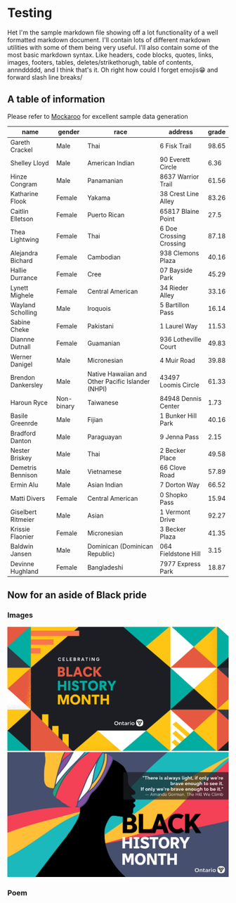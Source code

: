 # Testing

Het I'm the sample markdown file showing off a lot functionality of a well formatted markdown document. I'll contain lots of different markdown utilities with
some of them being very useful. I'll also contain some of the most basic markdown syntax.
Like headers, code blocks, quotes, links, images, footers, tables, deletes/strikethorugh, table of contents, annnddddd, and I think that's it.
Oh right how could I forget emojis😁 and forward slash line breaks/

## A table of information

Please refer to [Mockaroo](https://www.mockaroo.com/) for excellent sample data generation

name|gender|race|address|grade
-|-|-|-|-
Gareth Crackel|Male|Thai|6 Fisk Trail|98.65
Shelley Lloyd|Male|American Indian|90 Everett Circle|6.36
Hinze Congram|Male|Panamanian|8637 Warrior Trail|61.56
Katharine Flook|Female|Yakama|38 Crest Line Alley|83.26
Caitlin Elletson|Female|Puerto Rican|65817 Blaine Point|27.5
Thea Lightwing|Female|Thai|6 Doe Crossing Crossing|87.18
Alejandra Bichard|Female|Cambodian|938 Clemons Plaza|40.16
Hallie Durrance|Female|Cree|07 Bayside Park|45.29
Lynett Mighele|Female|Central American|34 Rieder Alley|33.16
Wayland Scholling|Male|Iroquois|5 Bartillon Pass|16.14
Sabine Cheke|Female|Pakistani|1 Laurel Way|11.53
Diannne Dutnall|Female|Guamanian|936 Lotheville Court|49.83
Werner Danigel|Male|Micronesian|4 Muir Road|39.88
Brendon Dankersley|Male|Native Hawaiian and Other Pacific Islander (NHPI)|43497 Loomis Circle|61.33
Haroun Ryce|Non-binary|Taiwanese|84948 Dennis Center|1.73
Basile Greenrde|Male|Fijian|1 Bunker Hill Park|40.16
Bradford Danton|Male|Paraguayan|9 Jenna Pass|2.15
Nester Briskey|Male|Thai|2 Becker Place|49.58
Demetris Bennison|Male|Vietnamese|66 Clove Road|57.89
Ermin Alu|Male|Asian Indian|7 Dorton Way|66.52
Matti Divers|Female|Central American|0 Shopko Pass|15.94
Giselbert Ritmeier|Male|Asian|1 Vermont Drive|92.27
Krissie Flaonier|Female|Micronesian|3 Becker Plaza|41.35
Baldwin Jansen|Male|Dominican (Dominican Republic)|064 Fieldstone Hill|3.15
Devinne Hughland|Female|Bangladeshi|7977 Express Park|18.87

## Now for an aside of Black pride

### Images

![Black history month background slide](images/BHM-Background4.jpg)
![A beautiful aside of my black pride glistenning through ocean tides](images/BHM-Background1.jpg)

### Poem
